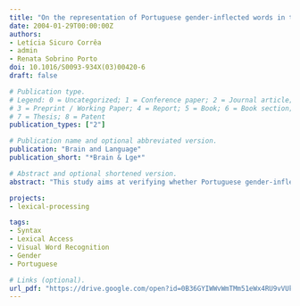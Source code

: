 ```yaml
---
title: "On the representation of Portuguese gender-inflected words in the mental lexicon"
date: 2004-01-29T00:00:00Z
authors:
- Letícia Sicuro Corrêa
- admin
- Renata Sobrino Porto
doi: 10.1016/S0093-934X(03)00420-6
draft: false

# Publication type.
# Legend: 0 = Uncategorized; 1 = Conference paper; 2 = Journal article;
# 3 = Preprint / Working Paper; 4 = Report; 5 = Book; 6 = Book section;
# 7 = Thesis; 8 = Patent
publication_types: ["2"]

# Publication name and optional abbreviated version.
publication: "Brain and Language"
publication_short: "*Brain & Lge*"

# Abstract and optional shortened version.
abstract: "This study aims at verifying whether Portuguese gender-inflected nouns and adjectives are represented as full forms as suggestedby Spanish data (Dominguez, Cuetos, & Segui, 1999). A series of lexical decision experiments is reported. Grammatical gender, frequency dominance, and grammatical category are manipulated and cumulative frequency is controlled. The results do not provide support for a full form representation of gender-inflected words. They suggest that grammatical category, or the nature of the inflectional process involved (lexical or syntactic), affects the way words are represented and accessed. Shorter recognition latencies were obtained for nouns drawn from Feminine dominant gender-inflected pairs than from Masculine dominant pairs whereas a tendency in the opposite direction was observed in adjectives. The effect of frequency dominance appears, nevertheless, to be restricted to feminine nouns. The data are compatible with the view that masculine nouns and adjectives are represented as gender-unmarked forms. These results are discussed in relation to current dual-access models of word recognition and to the notion of ‘‘interpretability’’ of lexico-syntactic features, as put forward in the Minimalist Program of Generative Linguistics."

projects:
- lexical-processing

tags:
- Syntax
- Lexical Access
- Visual Word Recognition
- Gender
- Portuguese

# Links (optional).
url_pdf: "https://drive.google.com/open?id=0B36GYIWWvWmTMm51eWx4RU9vVUk"
---
```

